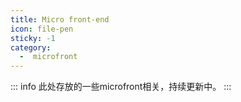 ```yaml
---
title: Micro front-end
icon: file-pen
sticky: -1
category:
  -  microfront
---
```

::: info
此处存放的一些microfront相关，持续更新中。
:::
<Catalog  />
